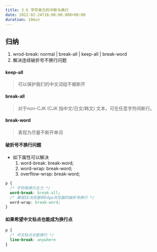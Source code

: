 ```yaml
---
title: 3.6 字符单元的中断与换行
date: 2022-02-24T16:00:00.000+00:00
duration: 10min
---
```


## 归纳

1. wrod-break: normal | break-all | keep-all | break-word
2. 解决连续破折号不换行问题
   
#### keep-all

> 可以保护我们的中文词组不被断开

#### break-all

> 对于non-CJK (CJK 指中文/日文/韩文) 文本，可在任意字符间断行。

#### break-word

> 表现为尽量不断开单词

#### 破折号不换行问题

- 如下属性可以解决
   1. word-break: break-word;
   2. word-wrap: break-word;
   3. overflow-wrap: break-word;

```css
p {
  /* 字符串换行主力 */
  word-break: break-all;
  /* 兼容IE浏览器和Edge浏览器的破折号换行 */
  word-wrap: break-word;
}
```

#### 如果希望中文标点也能成为换行点

```css
p {
  /* 中文标点也能换行 */
  line-break: anywhere
}
```